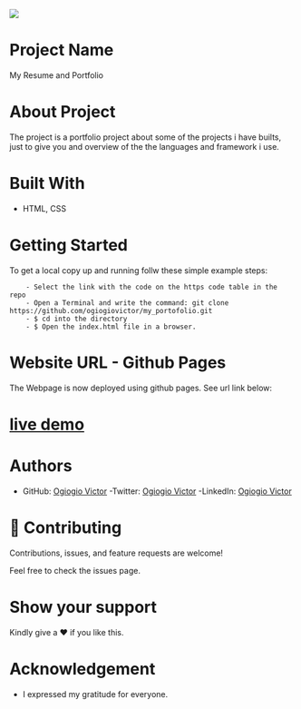 ![](https://img.shields.io/badge/Microverse-blueviolet)

# Project Name
My Resume and Portfolio

# About Project
The project is a portfolio project about some of the projects i have builts, just to give you and overview
of the the languages and framework i use.

# Built With 
- HTML, CSS

# Getting Started
To get a local copy up and running follw these simple example steps:

```
    - Select the link with the code on the https code table in the repo
    - Open a Terminal and write the command: git clone https://github.com/ogiogiovictor/my_portofolio.git
    - $ cd into the directory
    - $ Open the index.html file in a browser.
```

# Website URL - Github Pages
The Webpage is now deployed using github pages. See url link below:
# [live demo]( README.md/)


# Authors
- GitHub: [Ogiogio Victor](https://github.com/ogiogiovictor)
-Twitter: [Ogiogio Victor](https://twitter.com/a0df623fb9d9482)
-LinkedIn:  [Ogiogio Victor](https://www.linkedin.com/in/ogiogio-victor-a096a0181/)


# 🤝 Contributing
Contributions, issues, and feature requests are welcome!

Feel free to check the issues page.

# Show your support
Kindly give a :hearts: if you like this.

# Acknowledgement
- I expressed my gratitude for everyone.


